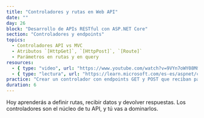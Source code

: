```yaml
---
title: "Controladores y rutas en Web API"
date: ""
day: 26
block: "Desarrollo de APIs RESTful con ASP.NET Core"
section: "Controladores y endpoints"
topics:
  - Controladores API vs MVC
  - Atributos `[HttpGet]`, `[HttpPost]`, `[Route]`
  - Parámetros en rutas y en query
resources:
  - { type: "video", url: "https://www.youtube.com/watch?v=9VYn7oWY08M&t=1201s" }
  - { type: "lectura", url: "https://learn.microsoft.com/es-es/aspnet/core/web-api/action-return-types" }
practice: "Crear un controlador con endpoints GET y POST que reciban parámetros y devuelvan respuestas personalizadas."
duration: 6
---
```


Hoy aprenderás a definir rutas, recibir datos y devolver respuestas. Los controladores son el núcleo de tu API, y tú vas a dominarlos.